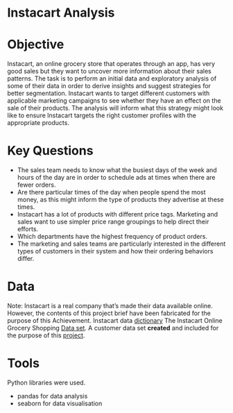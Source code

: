 # Instacart Analysis

# Objective
Instacart, an online grocery store that operates through an app, has very good sales but they want to uncover more information about their sales patterns. The task is to perform an initial data and exploratory analysis of some of their data in order to derive insights and suggest strategies for better segmentation. Instacart wants to target different customers with applicable marketing campaigns to see whether they have an effect on the sale of their products. The analysis will inform what this strategy might look like to ensure Instacart targets the right customer profiles with the appropriate products.

# Key Questions
* The sales team needs to know what the busiest days of the week and hours of the day are in order to schedule ads at times when there are fewer orders.
* Are there particular times of the day when people spend the most money, as this might inform the type of products they advertise at
these times.
* Instacart has a lot of products with different price tags. Marketing and sales want to use simpler price range groupings to help direct their efforts.
* Which departments have the highest frequency of product orders.
* The marketing and sales teams are particularly interested in the different types of customers in their system and how their ordering behaviors differ.

# Data 
Note: Instacart is a real company that’s made their data available online. However, the contents of this project brief have been fabricated for the purpose of this Achievement.
Instacart data [dictionary](https://gist.github.com/jeremystan/c3b39d947d9b88b3ccff3147dbcf6c6b)
The Instacart Online Grocery Shopping [Data set](https://www.kaggle.com/datasets/psparks/instacart-market-basket-analysis).
A customer data set **created** and included for the purpose of this [project](https://s3.amazonaws.com/coach-courses-us/public/courses/data-immersion/A4/A4_Data_Assets/customers.zip).

# Tools
Python libraries were used. 
* pandas for data analysis
* seaborn for data visualisation
